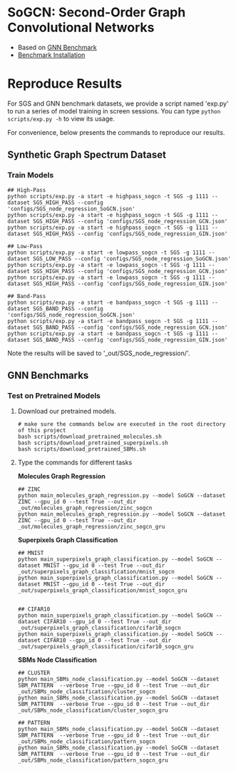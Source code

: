 # SoGCN: Second-Order Graph Convolutional Networks

- Based on [GNN Benchmark](https://github.com/graphdeeplearning/benchmarking-gnns)
- [Benchmark Installation](https://github.com/graphdeeplearning/benchmarking-gnns/blob/master/docs/01_benchmark_installation.md)


# Reproduce Results

For SGS and GNN benchmark datasets, we provide a script named 'exp.py' to run a series of model training in screen sessions. You can type `python scripts/exp.py -h` to view its usage.

For convenience, below presents the commands to reproduce our results.

## Synthetic Graph Spectrum Dataset

### Train Models

```
## High-Pass
python scripts/exp.py -a start -e highpass_sogcn -t SGS -g 1111 --dataset SGS_HIGH_PASS --config 'configs/SGS_node_regression_SoGCN.json'
python scripts/exp.py -a start -e highpass_sogcn -t SGS -g 1111 --dataset SGS_HIGH_PASS --config 'configs/SGS_node_regression_GCN.json'
python scripts/exp.py -a start -e highpass_sogcn -t SGS -g 1111 --dataset SGS_HIGH_PASS --config 'configs/SGS_node_regression_GIN.json'

## Low-Pass
python scripts/exp.py -a start -e lowpass_sogcn -t SGS -g 1111 --dataset SGS_LOW_PASS --config 'configs/SGS_node_regression_SoGCN.json'
python scripts/exp.py -a start -e lowpass_sogcn -t SGS -g 1111 --dataset SGS_HIGH_PASS --config 'configs/SGS_node_regression_GCN.json'
python scripts/exp.py -a start -e lowpass_sogcn -t SGS -g 1111 --dataset SGS_HIGH_PASS --config 'configs/SGS_node_regression_GIN.json'

## Band-Pass
python scripts/exp.py -a start -e bandpass_sogcn -t SGS -g 1111 --dataset SGS_BAND_PASS --config 'configs/SGS_node_regression_SoGCN.json'
python scripts/exp.py -a start -e bandpass_sogcn -t SGS -g 1111 --dataset SGS_BAND_PASS --config 'configs/SGS_node_regression_GCN.json'
python scripts/exp.py -a start -e bandpass_sogcn -t SGS -g 1111 --dataset SGS_BAND_PASS --config 'configs/SGS_node_regression_GIN.json'
```

Note the results will be saved to '_out/SGS_node_regression/'.

## GNN Benchmarks

### Test on Pretrained Models

1. Download our pretrained models.

    ```
    # make sure the commands below are executed in the root directory of this project
    bash scripts/download_pretrained_molecules.sh
    bash scripts/download_pretrained_superpixels.sh
    bash scripts/download_pretrained_SBMs.sh
    ```

2. Type the commands for different tasks

    **Molecules Graph Regression**

    ```
    ## ZINC
    python main_molecules_graph_regression.py --model SoGCN --dataset ZINC --gpu_id 0 --test True --out_dir _out/molecules_graph_regression/zinc_sogcn
    python main_molecules_graph_regression.py --model SoGCN --dataset ZINC --gpu_id 0 --test True --out_dir _out/molecules_graph_regression/zinc_sogcn_gru
    ```

    **Superpixels Graph Classification**

    ```
    ## MNIST
    python main_superpixels_graph_classification.py --model SoGCN --dataset MNIST --gpu_id 0 --test True --out_dir _out/superpixels_graph_classification/mnist_sogcn
    python main_superpixels_graph_classification.py --model SoGCN --dataset MNIST --gpu_id 0 --test True --out_dir _out/superpixels_graph_classification/mnist_sogcn_gru


    ## CIFAR10
    python main_superpixels_graph_classification.py --model SoGCN --dataset CIFAR10 --gpu_id 0 --test True --out_dir _out/superpixels_graph_classification/cifar10_sogcn
    python main_superpixels_graph_classification.py --model SoGCN --dataset CIFAR10 --gpu_id 0 --test True --out_dir _out/superpixels_graph_classification/cifar10_sogcn_gru
    ```

    **SBMs Node Classification**

    ```
    ## CLUSTER
    python main_SBMs_node_classification.py --model SoGCN --dataset SBM_PATTERN  --verbose True --gpu_id 0 --test True --out_dir _out/SBMs_node_classification/cluster_sogcn
    python main_SBMs_node_classification.py --model SoGCN --dataset SBM_PATTERN  --verbose True --gpu_id 0 --test True --out_dir _out/SBMs_node_classification/cluster_sogcn_gru

    ## PATTERN
    python main_SBMs_node_classification.py --model SoGCN --dataset SBM_PATTERN  --verbose True --gpu_id 0 --test True --out_dir _out/SBMs_node_classification/pattern_sogcn
    python main_SBMs_node_classification.py --model SoGCN --dataset SBM_PATTERN  --verbose True --gpu_id 0 --test True --out_dir _out/SBMs_node_classification/pattern_sogcn_gru
    ```




